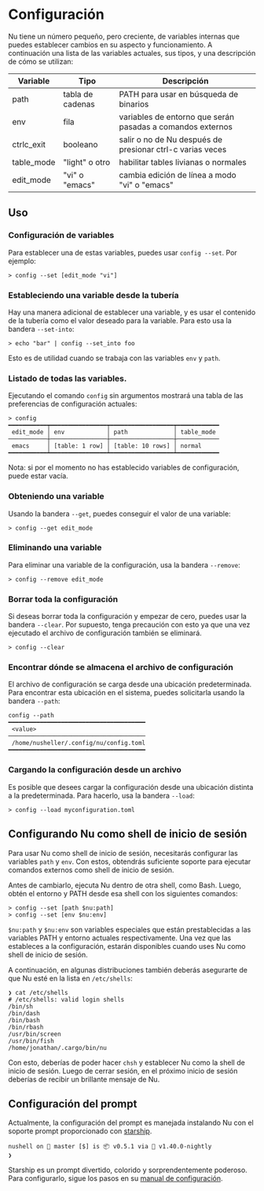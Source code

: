 # Configuración

Nu tiene un número pequeño, pero creciente, de variables internas que puedes establecer cambios en su aspecto y funcionamiento. A continuación una lista de las variables actuales, sus tipos, y una descripción de cómo se utilizan:

| Variable        | Tipo           | Descripción  |
| ------------- | ------------- | ----- |
| path | tabla de cadenas | PATH para usar en búsqueda de binarios |
| env | fila | variables de entorno que serán pasadas a comandos externos |
| ctrlc_exit | booleano | salir o no de Nu después de presionar ctrl-c varias veces |
| table_mode | "light" o otro | habilitar tables livianas o normales |
| edit_mode | "vi" o "emacs" | cambia edición de línea a modo "vi" o "emacs" |

## Uso

### Configuración de variables

Para establecer una de estas variables, puedes usar `config --set`. Por ejemplo:

```
> config --set [edit_mode "vi"]
```

### Estableciendo una variable desde la tubería

Hay una manera adicional de establecer una variable, y es usar el contenido de la tubería como el valor deseado para la variable. Para esto usa la bandera `--set-into`:

```
> echo "bar" | config --set_into foo
```

Esto es de utilidad cuando se trabaja con las variables `env` y `path`.

### Listado de todas las variables.

Ejecutando el comando `config` sin argumentos mostrará una tabla de las preferencias de configuración actuales:

```
> config
━━━━━━━━━━━┯━━━━━━━━━━━━━━━━┯━━━━━━━━━━━━━━━━━━┯━━━━━━━━━━━━
 edit_mode │ env            │ path             │ table_mode 
───────────┼────────────────┼──────────────────┼────────────
 emacs     │ [table: 1 row] │ [table: 10 rows] │ normal 
━━━━━━━━━━━┷━━━━━━━━━━━━━━━━┷━━━━━━━━━━━━━━━━━━┷━━━━━━━━━━━━
```

Nota: si por el momento no has establecido variables de configuración, puede estar vacía.

### Obteniendo una variable

Usando la bandera `--get`, puedes conseguir el valor de una variable:

```
> config --get edit_mode
```

### Eliminando una variable

Para eliminar una variable de la configuración, usa la bandera `--remove`:

```
> config --remove edit_mode
```

### Borrar toda la configuración

Si deseas borrar toda la configuración y empezar de cero, puedes usar la bandera `--clear`. Por supuesto, tenga precaución con esto ya que una vez ejecutado el archivo de configuración también se eliminará.

```
> config --clear
```

### Encontrar dónde se almacena el archivo de configuración

El archivo de configuración se carga desde una ubicación predeterminada. Para encontrar esta ubicación en el sistema, puedes solicitarla usando la bandera `--path`:

```
config --path
━━━━━━━━━━━━━━━━━━━━━━━━━━━━━━━━━━━━━━━
 <value> 
───────────────────────────────────────
 /home/nusheller/.config/nu/config.toml 
━━━━━━━━━━━━━━━━━━━━━━━━━━━━━━━━━━━━━━━
```

### Cargando la configuración desde un archivo

Es posible que desees cargar la configuración desde una ubicación distinta a la predeterminada. Para hacerlo, usa la bandera `--load`:

```
> config --load myconfiguration.toml
```

## Configurando Nu como shell de inicio de sesión

Para usar Nu como shell de inicio de sesión, necesitarás configurar las variables `path` y `env`. Con estos, obtendrás suficiente soporte para ejecutar comandos externos como shell de inicio de sesión.

Antes de cambiarlo, ejecuta Nu dentro de otra shell, como Bash. Luego, obtén el entorno y PATH desde esa shell con los siguientes comandos:

```
> config --set [path $nu:path]
> config --set [env $nu:env]
```

`$nu:path` y `$nu:env` son variables especiales que están prestablecidas a las variables PATH y entorno actuales respectivamente. Una vez que las estableces a la configuración, estarán disponibles cuando uses Nu como shell de inicio de sesión.

A continuación, en algunas distribuciones también deberás asegurarte de que Nu esté en la lista en `/etc/shells`:

```
❯ cat /etc/shells
# /etc/shells: valid login shells
/bin/sh
/bin/dash
/bin/bash
/bin/rbash
/usr/bin/screen
/usr/bin/fish
/home/jonathan/.cargo/bin/nu
```

Con esto, deberías de poder hacer `chsh` y establecer Nu como la shell de inicio de sesión. Luego de cerrar sesión, en el próximo inicio de sesión deberías de recibir un brillante mensaje de Nu.

## Configuración del prompt

Actualmente, la configuración del prompt es manejada instalando Nu con el soporte prompt proporcionado con [starship](https://github.com/starship/starship).

```
nushell on 📙 master [$] is 📦 v0.5.1 via 🦀 v1.40.0-nightly 
❯ 
```
Starship es un prompt divertido, colorido y sorprendentemente poderoso. Para configurarlo, sigue los pasos en su [manual de configuración](https://starship.rs/config/).
